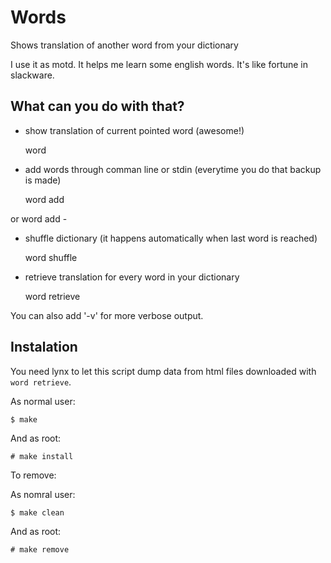 Words
=====

Shows translation of another word from your dictionary

I use it as motd. It helps me learn some english words.
It's like fortune in slackware.


What can you do with that?
--------------------------

- show translation of current pointed word (awesome!)

    word

- add words through comman line or stdin (everytime you do that backup is made)

    word add

or
    word add -

- shuffle dictionary (it happens automatically when last word is reached)

    word shuffle

- retrieve translation for every word in your dictionary

    word retrieve


You can also add '-v' for more verbose output.


Instalation
-----------

You need lynx to let this script dump data from html files downloaded with `word retrieve`.

As normal user:

    $ make

And as root:

    # make install

To remove:

As nomral user:

    $ make clean

And as root:

    # make remove
